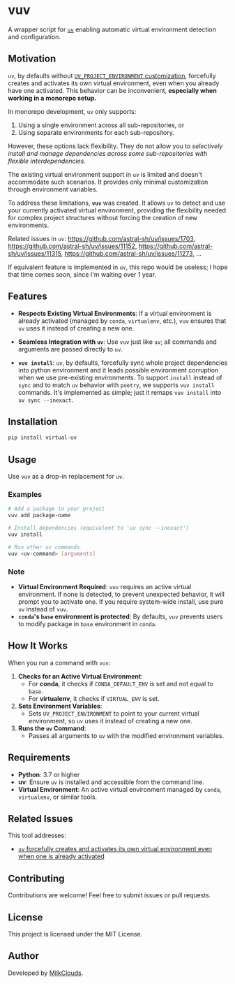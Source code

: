 # vuv

A wrapper script for [`uv`](https://github.com/astral-sh/uv) enabling automatic virtual environment detection and configuration.

## Motivation

`uv`, by defaults without [`UV_PROJECT_ENVIRONMENT` customization](https://docs.astral.sh/uv/configuration/environment/#uv_project_environment), forcefully creates and activates its own virtual environment, even when you already have one activated. This behavior can be inconvenient, **especially when working in a monorepo setup.**

In monorepo development, `uv` only supports:

1. Using a single environment across all sub-repositories, or
2. Using separate environments for each sub-repository.

However, these options lack flexibility. They do not allow you to *selectively install and manage dependencies across some sub-repositories with flexible interdependencies.*

The existing virtual environment support in `uv` is limited and doesn't accommodate such scenarios. It provides only minimal customization through environment variables.

To address these limitations, **`vuv`** was created. It allows `uv` to detect and use your currently activated virtual environment, providing the flexibility needed for complex project structures without forcing the creation of new environments.

Related issues in `uv`: https://github.com/astral-sh/uv/issues/1703, https://github.com/astral-sh/uv/issues/11152, https://github.com/astral-sh/uv/issues/11315, https://github.com/astral-sh/uv/issues/11273, ...

If equivalent feature is implemented in `uv`, this repo would be useless; I hope that time comes soon, since I'm waiting over 1 year.


## Features

- **Respects Existing Virtual Environments**: If a virtual environment is already activated (managed by `conda`, `virtualenv`, etc.), `vuv` ensures that `uv` uses it instead of creating a new one.

- **Seamless Integration with `uv`**: Use `vuv` just like `uv`; all commands and arguments are passed directly to `uv`.

- **`vuv install`**: `uv`, by defaults, forcefully sync whole project dependencies into python environment and it leads possible environment corruption when we use pre-existing environments. To support `install` instead of `sync` and to match `uv` behavior with `poetry`, we supports `vuv install` commands. It's implemented as simple; just it remaps `vuv install` into `uv sync --inexact`.

## Installation

```sh
pip install virtual-uv
```

## Usage

Use `vuv` as a drop-in replacement for `uv`.

### Examples

```sh
# Add a package to your project
vuv add package-name

# Install dependencies (equivalent to 'uv sync --inexact')
vuv install

# Run other uv commands
vuv <uv-command> [arguments]
```

### Note

- **Virtual Environment Required**: `vuv` requires an active virtual environment. If none is detected, to prevent unexpected behavior, it will prompt you to activate one. If you require system-wide install, use pure `uv` instead of `vuv`.
- **`conda`'s `base` environment is protected**: By defaults, `vuv` prevents users to modify package in `base` environment in `conda`.

## How It Works

When you run a command with `vuv`:

1. **Checks for an Active Virtual Environment**:
   - For **conda**, it checks if `CONDA_DEFAULT_ENV` is set and not equal to `base`.
   - For **virtualenv**, it checks if `VIRTUAL_ENV` is set.
2. **Sets Environment Variables**:
   - Sets `UV_PROJECT_ENVIRONMENT` to point to your current virtual environment, so `uv` uses it instead of creating a new one.
3. **Runs the `uv` Command**:
   - Passes all arguments to `uv` with the modified environment variables.

## Requirements

- **Python**: 3.7 or higher
- **uv**: Ensure `uv` is installed and accessible from the command line.
- **Virtual Environment**: An active virtual environment managed by `conda`, `virtualenv`, or similar tools.

## Related Issues

This tool addresses:

- [`uv` forcefully creates and activates its own virtual environment even when one is already activated](https://github.com/astral-sh/uv/issues/11315)

## Contributing

Contributions are welcome! Feel free to submit issues or pull requests.

## License

This project is licensed under the MIT License.

## Author

Developed by [MilkClouds](mailto:milkclouds00@gmail.com).